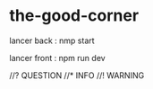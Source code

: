 # the-good-corner

lancer back : nmp start

lancer front : npm run dev 


//?  QUESTION 
//* INFO
//! WARNING
  